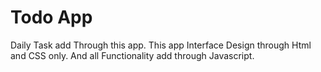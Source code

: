 # Todo App

Daily Task add Through this app. This app Interface Design through Html and CSS only. And all Functionality add through Javascript.
